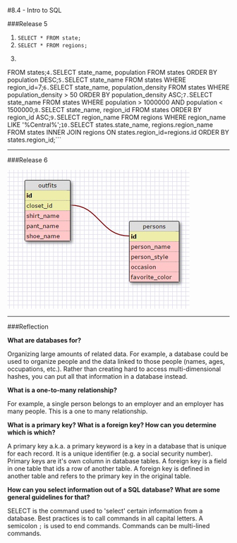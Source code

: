 #8.4 - Intro to SQL

###Release 5

1. `SELECT * FROM state;`
2. `SELECT * FROM regions;`
3. ```SELECT state_name, population
FROM states;```
4. ```SELECT state_name, population
FROM states
ORDER BY population DESC;```
5. ```SELECT state_name
FROM states
WHERE region_id=7;```
6. ```SELECT state_name, population_density
FROM states
WHERE population_density > 50
ORDER BY population_density ASC;```
7. ```SELECT state_name
FROM states
WHERE population > 1000000
AND population < 1500000;```
8. ```SELECT state_name, region_id
FROM states
ORDER BY region_id ASC;```
9. ```SELECT region_name
FROM regions
WHERE region_name LIKE '%Central%';```
10. ```SELECT states.state_name, regions.region_name
FROM states
INNER JOIN regions
ON states.region_id=regions.id
ORDER BY states.region_id;```

***
###Release 6

![schema](schema.jpg "schema picture")

***
###Reflection

**What are databases for?**

Organizing large amounts of related data. For example, a database could be used to organize people and the data linked to those people (names, ages, occupations, etc.). Rather than creating hard to access multi-dimensional hashes, you can put all that information in a database instead.


**What is a one-to-many relationship?**

For example, a single person belongs to an employer and an employer has many people. This is a one to many relationship. 


**What is a primary key? What is a foreign key? How can you determine which is which?**

A primary key a.k.a. a primary keyword is a key in a database that is unique for each record. It is a unique identifier (e.g. a social security number). Primary keys are it's own column in database tables. A foreign key is a field in one table that ids a row of another table. A foreign key is defined in another table and refers to the primary key in the original table.


**How can you select information out of a SQL database? What are some general guidelines for that?**

SELECT is the command used to 'select' certain information from a database. Best practices is to call commands in all capital letters. A semicolon `;` is used to end commands. Commands can be multi-lined commands. 

